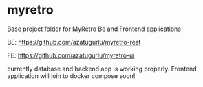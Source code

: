 # myretro
Base project folder for MyRetro Be and Frontend applications

BE: https://github.com/azatugurlu/myretro-rest

FE: https://github.com/azatugurlu/myretro-ui

currently database and backend app is working properly.
Frontend application will join to docker compose soon!
